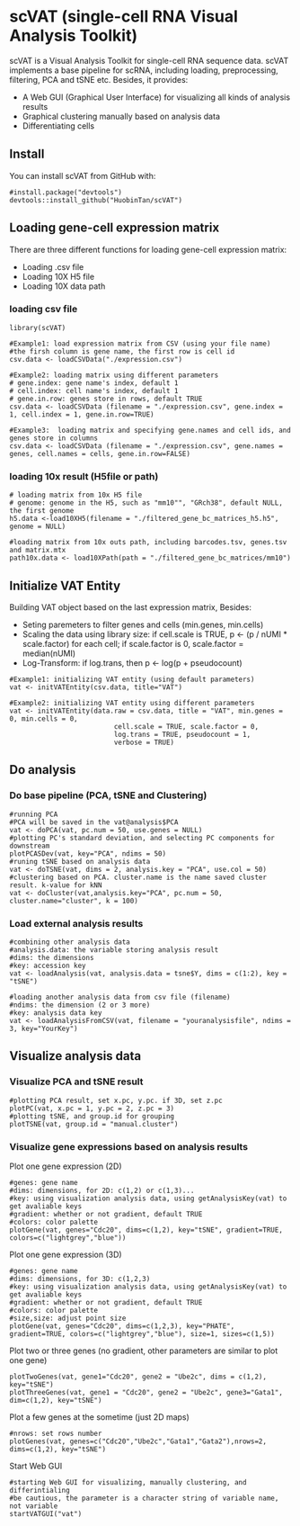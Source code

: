 # scVAT (single-cell RNA Visual Analysis Toolkit)
scVAT is a Visual Analysis Toolkit for single-cell RNA sequence data. scVAT implements a base pipeline for scRNA, including loading, preprocessing, filtering, PCA and tSNE etc. Besides, it provides:
- A Web GUI (Graphical User Interface) for visualizing all kinds of analysis results
- Graphical clustering manually based on analysis data
- Differentiating cells

## Install
You can install scVAT from GitHub with:
```{r}
#install.package("devtools")
devtools::install_github("HuobinTan/scVAT")
```

## Loading gene-cell expression matrix
There are three different functions for loading gene-cell expression matrix:
- Loading .csv file
- Loading 10X H5 file
- Loading 10X data path

### loading csv file
```{r}
library(scVAT)

#Example1: load expression matrix from CSV (using your file name)
#the firsh column is gene name, the first row is cell id
csv.data <- loadCSVData("./expression.csv")

#Example2: loading matrix using different parameters
# gene.index: gene name's index, default 1
# cell.index: cell name's index, default 1
# gene.in.row: genes store in rows, default TRUE
csv.data <- loadCSVData (filename = "./expression.csv", gene.index = 1, cell.index = 1, gene.in.row=TRUE)

#Example3:  loading matrix and specifying gene.names and cell ids, and genes store in columns
csv.data <- loadCSVData (filename = "./expression.csv", gene.names = genes, cell.names = cells, gene.in.row=FALSE)
```
### loading 10x result (H5file or path)
```{r}
# loading matrix from 10x H5 file
# genome: genome in the H5, such as "mm10"", "GRch38", default NULL, the first genome 
h5.data <-load10XH5(filename = "./filtered_gene_bc_matrices_h5.h5", genome = NULL)

#loading matrix from 10x outs path, including barcodes.tsv, genes.tsv and matrix.mtx
path10x.data <- load10XPath(path = "./filtered_gene_bc_matrices/mm10")
```

## Initialize VAT Entity
Building VAT object based on the last expression matrix, Besides:
- Seting paremeters to filter genes and cells (min.genes, min.cells)
- Scaling the data using library size: if cell.scale is  TRUE, p <- (p / nUMI \* scale.factor) for each cell;  if scale.factor is 0,  scale.factor =  median(nUMI)
- Log-Transform: if log.trans, then p <- log(p + pseudocount)
```{r}
#Example1: initializing VAT entity (using default parameters)
vat <- initVATEntity(csv.data, title="VAT")

#Example2: initializing VAT entity using different parameters
vat <- initVATEntity(data.raw = csv.data, title = "VAT", min.genes = 0, min.cells = 0,
                          cell.scale = TRUE, scale.factor = 0,
                          log.trans = TRUE, pseudocount = 1,
                          verbose = TRUE)
```

## Do analysis
### Do base pipeline (PCA, tSNE and Clustering)
```{r}
#running PCA
#PCA will be saved in the vat@analysis$PCA
vat <- doPCA(vat, pc.num = 50, use.genes = NULL)
#plotting PC's standard deviation, and selecting PC components for downstream
plotPCASDev(vat, key="PCA", ndims = 50)
#runing tSNE based on analysis data
vat <- doTSNE(vat, dims = 2, analysis.key = "PCA", use.col = 50)
#clustering based on PCA. cluster.name is the name saved cluster result. k-value for kNN
vat <- doCluster(vat,analysis.key="PCA", pc.num = 50, cluster.name="cluster", k = 100)
```
### Load external analysis results
```{r}
#combining other analysis data
#analysis.data: the variable storing analysis result
#dims: the dimensions 
#key: accession key
vat <- loadAnalysis(vat, analysis.data = tsne$Y, dims = c(1:2), key = "tSNE")

#loading another analysis data from csv file (filename)
#ndims: the dimension (2 or 3 more) 
#key: analysis data key
vat <- loadAnalysisFromCSV(vat, filename = "youranalysisfile", ndims = 3, key="YourKey")
```


## Visualize analysis data
### Visualize PCA and tSNE result
```{r}
#plotting PCA result, set x.pc, y.pc. if 3D, set z.pc
plotPC(vat, x.pc = 1, y.pc = 2, z.pc = 3)
#plotting tSNE, and group.id for grouping
plotTSNE(vat, group.id = "manual.cluster")
```
### Visualize gene expressions based on analysis results 
Plot one gene expression (2D) 
```{r}
#genes: gene name
#dims: dimensions, for 2D: c(1,2) or c(1,3)...
#key: using visualization analysis data, using getAnalysisKey(vat) to get avaliable keys
#gradient: whether or not gradient, default TRUE
#colors: color palette
plotGene(vat, genes="Cdc20", dims=c(1,2), key="tSNE", gradient=TRUE, colors=c("lightgrey","blue"))
```
Plot one gene expression (3D) 
```{r}
#genes: gene name
#dims: dimensions, for 3D: c(1,2,3)
#key: using visualization analysis data, using getAnalysisKey(vat) to get avaliable keys
#gradient: whether or not gradient, default TRUE
#colors: color palette
#size,size: adjust point size
plotGene(vat, genes="Cdc20", dims=c(1,2,3), key="PHATE", gradient=TRUE, colors=c("lightgrey","blue"), size=1, sizes=c(1,5))
```
Plot two or three genes (no gradient, other parameters are similar to plot one gene)
```{r}
plotTwoGenes(vat, gene1="Cdc20", gene2 = "Ube2c", dims = c(1,2), key="tSNE")
plotThreeGenes(vat, gene1 = "Cdc20", gene2 = "Ube2c", gene3="Gata1", dim=c(1,2), key="tSNE")
```
Plot a few genes at the sometime (just 2D maps)
```{r}
#nrows: set rows number
plotGenes(vat, genes=c("Cdc20","Ube2c","Gata1","Gata2"),nrows=2, dims=c(1,2), key="tSNE")
```
Start Web GUI
```{r}
#starting Web GUI for visualizing, manually clustering, and differintialing
#be cautious, the parameter is a character string of variable name, not variable
startVATGUI("vat")
```
